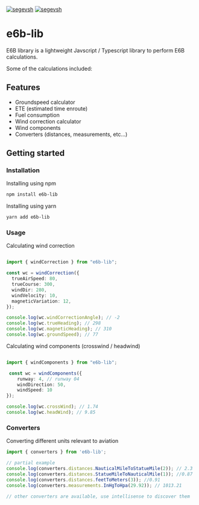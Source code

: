 [![segevsh](https://circleci.com/gh/segevsh/e6b.svg?style=svg)](https://segevs.com)
[![segevsh](https://img.shields.io/npm/v/e6b-lib)](https://www.npmjs.com/package/e6b-lib)

# e6b-lib

E6B library is a lightweight Javscript / Typescript library to perform E6B calculations.

Some of the calculations included:

## Features

- Groundspeed calculator
- ETE (estimated time enroute)
- Fuel consumption
- Wind correction calculator
- Wind components
- Converters (distances, measurements, etc...)

## Getting started

### Installation

Installing using npm

```bash
npm install e6b-lib
```

Installing using yarn

```bash
yarn add e6b-lib
```

### Usage

Calculating wind correction
```typescript

import { windCorrection } from "e6b-lib";

const wc = windCorrection({
  trueAirSpeed: 80,
  trueCourse: 300,
  windDir: 280,
  windVelocity: 10,
  magneticVariation: 12,
});

console.log(wc.windCorrectionAngle); // -2
console.log(wc.trueHeading); // 298
console.log(wc.magneticHeading); // 310 
console.log(wc.groundSpeed); // 77 
```

Calculating wind components (crosswind / headwind)

```typescript

import { windComponents } from "e6b-lib";

 const wc = windComponents({
    runway: 4, // runway 04
    windDirection: 50, 
    windSpeed: 10
});

console.log(wc.crossWind); // 1.74
console.log(wc.headWind); // 9.85
```

### Converters
Converting different units relevant to aviation
```typescript
import { converters } from 'e6b-lib';

// partial example 
console.log(converters.distances.NauticalMileToStatueMile(2)); // 2.3
console.log(converters.distances.StatueMileToNauticalMile(1)); //0.87
console.log(converters.distances.feetToMeters(3)); //0.91
console.log(converters.measurements.InHgToHpa(29.92)); // 1013.21

// other converters are available, use intellisense to discover them
```
